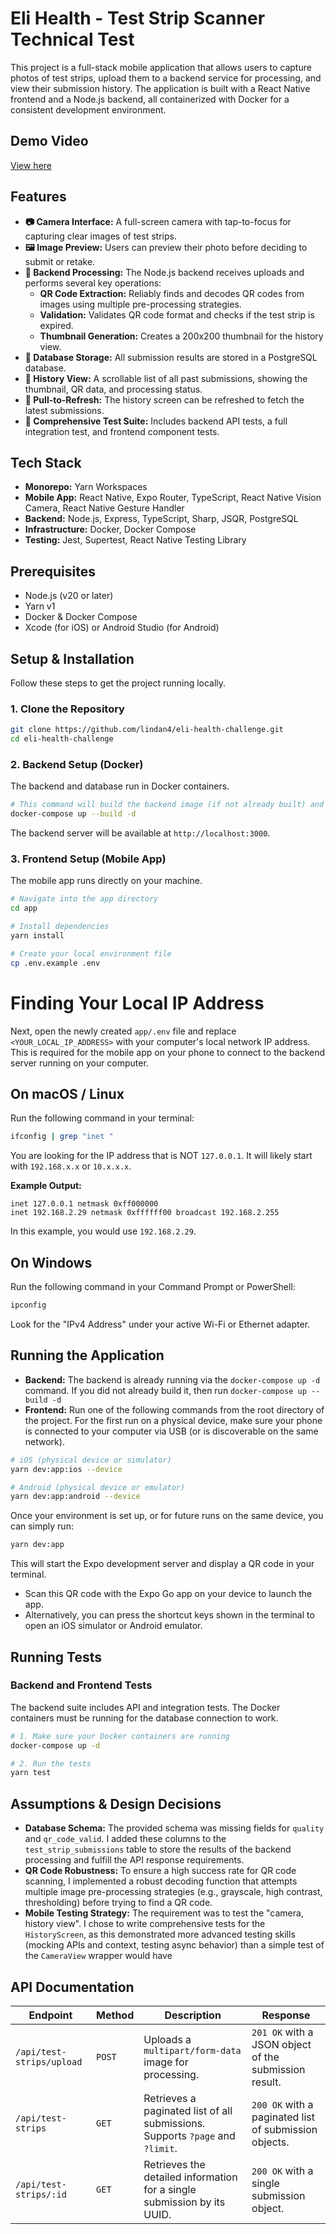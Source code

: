 # Eli Health - Test Strip Scanner Technical Test

This project is a full-stack mobile application that allows users to capture photos of test strips, upload them to a backend service for processing, and view their submission history. The application is built with a React Native frontend and a Node.js backend, all containerized with Docker for a consistent development environment.

## Demo Video

[View here](https://youtu.be/3iLfXBTqiSY)

## Features

- **📷 Camera Interface:** A full-screen camera with tap-to-focus for capturing clear images of test strips.
- **🖼️ Image Preview:** Users can preview their photo before deciding to submit or retake.
- **🚀 Backend Processing:** The Node.js backend receives uploads and performs several key operations:
  - **QR Code Extraction:** Reliably finds and decodes QR codes from images using multiple pre-processing strategies.
  - **Validation:** Validates QR code format and checks if the test strip is expired.
  - **Thumbnail Generation:** Creates a 200x200 thumbnail for the history view.
- **💾 Database Storage:** All submission results are stored in a PostgreSQL database.
- **📜 History View:** A scrollable list of all past submissions, showing the thumbnail, QR data, and processing status.
- **🔄 Pull-to-Refresh:** The history screen can be refreshed to fetch the latest submissions.
- **🧪 Comprehensive Test Suite:** Includes backend API tests, a full integration test, and frontend component tests.

## Tech Stack

- **Monorepo:** Yarn Workspaces
- **Mobile App:** React Native, Expo Router, TypeScript, React Native Vision Camera, React Native Gesture Handler
- **Backend:** Node.js, Express, TypeScript, Sharp, JSQR, PostgreSQL
- **Infrastructure:** Docker, Docker Compose
- **Testing:** Jest, Supertest, React Native Testing Library

## Prerequisites

- Node.js (v20 or later)
- Yarn v1
- Docker & Docker Compose
- Xcode (for iOS) or Android Studio (for Android)

## Setup & Installation

Follow these steps to get the project running locally.

### 1. Clone the Repository

```bash
git clone https://github.com/lindan4/eli-health-challenge.git
cd eli-health-challenge
```

### 2. Backend Setup (Docker)

The backend and database run in Docker containers.

```bash
# This command will build the backend image (if not already built) and start both the backend and postgres containers in the background.
docker-compose up --build -d
```

The backend server will be available at `http://localhost:3000`.

### 3. Frontend Setup (Mobile App)

The mobile app runs directly on your machine.

```bash
# Navigate into the app directory
cd app

# Install dependencies
yarn install

# Create your local environment file
cp .env.example .env
```

# Finding Your Local IP Address

Next, open the newly created `app/.env` file and replace `<YOUR_LOCAL_IP_ADDRESS>` with your computer's local network IP address. This is required for the mobile app on your phone to connect to the backend server running on your computer.

## On macOS / Linux

Run the following command in your terminal:

```bash
ifconfig | grep "inet "
```

You are looking for the IP address that is NOT `127.0.0.1`. It will likely start with `192.168.x.x` or `10.x.x.x`.

**Example Output:**

```
inet 127.0.0.1 netmask 0xff000000
inet 192.168.2.29 netmask 0xffffff00 broadcast 192.168.2.255
```

In this example, you would use `192.168.2.29`.

## On Windows

Run the following command in your Command Prompt or PowerShell:

```bash
ipconfig
```

Look for the "IPv4 Address" under your active Wi-Fi or Ethernet adapter.

## Running the Application

- **Backend:** The backend is already running via the `docker-compose up -d` command. If you did not already build it, then run `docker-compose up --build -d`
- **Frontend:** Run one of the following commands from the root directory of the project. For the first run on a physical device, make sure your phone is connected to your computer via USB (or is discoverable on the same network).

```bash
# iOS (physical device or simulator)
yarn dev:app:ios --device

# Android (physical device or emulator)
yarn dev:app:android --device
```

Once your environment is set up, or for future runs on the same device, you can simply run:

```bash
yarn dev:app
```

This will start the Expo development server and display a QR code in your terminal.

- Scan this QR code with the Expo Go app on your device to launch the app.
- Alternatively, you can press the shortcut keys shown in the terminal to open an iOS simulator or Android emulator.

## Running Tests

### Backend and Frontend Tests

The backend suite includes API and integration tests. The Docker containers must be running for the database connection to work.

```bash
# 1. Make sure your Docker containers are running
docker-compose up -d

# 2. Run the tests
yarn test
```

## Assumptions & Design Decisions

- **Database Schema:** The provided schema was missing fields for `quality` and `qr_code_valid`. I added these columns to the `test_strip_submissions` table to store the results of the backend processing and fulfill the API response requirements.
- **QR Code Robustness:** To ensure a high success rate for QR code scanning, I implemented a robust decoding function that attempts multiple image pre-processing strategies (e.g., grayscale, high contrast, thresholding) before trying to find a QR code.
- **Mobile Testing Strategy:** The requirement was to test the "camera, history view". I chose to write comprehensive tests for the `HistoryScreen`, as this demonstrated more advanced testing skills (mocking APIs and context, testing async behavior) than a simple test of the `CameraView` wrapper would have

## API Documentation

| Endpoint                  | Method | Description                                                                   | Response                                              |
| ------------------------- | ------ | ----------------------------------------------------------------------------- | ----------------------------------------------------- |
| `/api/test-strips/upload` | `POST` | Uploads a `multipart/form-data` image for processing.                         | `201 OK` with a JSON object of the submission result. |
| `/api/test-strips`        | `GET`  | Retrieves a paginated list of all submissions. Supports `?page` and `?limit`. | `200 OK` with a paginated list of submission objects. |
| `/api/test-strips/:id`    | `GET`  | Retrieves the detailed information for a single submission by its UUID.       | `200 OK` with a single submission object.             |
